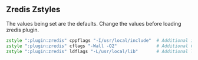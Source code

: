 
## Zredis Zstyles

The values being set are the defaults. Change the values before loading zredis plugin.

```zsh
zstyle ":plugin:zredis" cppflags "-I/usr/local/include"  # Additional include directory
zstyle ":plugin:zredis" cflags "-Wall -O2"               # Additional CFLAGS
zstyle ":plugin:zredis" ldflags "-L/usr/local/lib"       # Additional library directory
```
